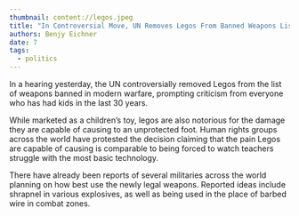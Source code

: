```yaml
---
thumbnail: content://legos.jpeg
title: "In Controversial Move, UN Removes Legos From Banned Weapons List"
authors: Benjy Eichner
date: 7
tags:
  - politics
---
```


In a hearing yesterday, the UN controversially removed Legos from the list of weapons banned in modern warfare, prompting criticism from everyone who has had kids in the last 30 years.

While marketed as a children’s toy, legos are also notorious for the damage they are capable of causing to an unprotected foot. Human rights groups across the world have protested the decision claiming that the pain Legos are capable of causing is comparable to being forced to watch teachers struggle with the most basic technology.

There have already been reports of several militaries across the world planning on how best use the newly legal weapons. Reported ideas include shrapnel in various explosives, as well as being used in the place of barbed wire in combat zones.
